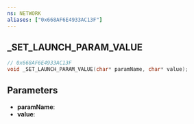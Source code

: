 ```yaml
---
ns: NETWORK
aliases: ["0x668AF6E4933AC13F"]
---
```

## _SET_LAUNCH_PARAM_VALUE

```c
// 0x668AF6E4933AC13F
void _SET_LAUNCH_PARAM_VALUE(char* paramName, char* value);
```

## Parameters
* **paramName**:
* **value**:
